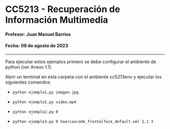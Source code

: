 # CC5213 - Recuperación de Información Multimedia
#### Profesor: Juan Manuel Barrios
#### Fecha: 08 de agosto de 2023

-----------------------------------------------
Para ejecutar estos ejemplos primero se debe configurar el ambiente de python (ver Anexo 1.1).

Abrir un terminal en esta carpeta con el ambiente cc5213env y ejecutar los siguientes comandos:

 * `python ejemplo1.py imagen.jpg`

 * `python ejemplo2.py video.mp4`

 * `python ejemplo2.py 0`

 * `python ejemplo3.py 0 haarcascade_frontalface_default.xml 1.1 3`
